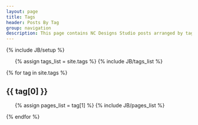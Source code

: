 ```yaml
---
layout: page
title: Tags
header: Posts By Tag
group: navigation
description: This page contains NC Designs Studio posts arranged by tag allowing for quicker navigation. The list includes static introductory, standard blog and random testing posts.
---
```

{% include JB/setup %}

<ul class="tag_box inline">
  {% assign tags_list = site.tags %}  
  {% include JB/tags_list %}
</ul>


{% for tag in site.tags %} 
  <h2 id="{{ tag[0] }}-ref">{{ tag[0] }}</h2>
  <ul>
    {% assign pages_list = tag[1] %}  
    {% include JB/pages_list %}
  </ul>
{% endfor %}
